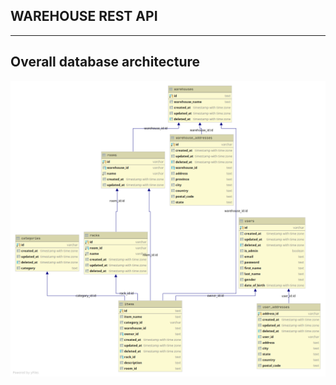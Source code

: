 ## WAREHOUSE REST API
---

## Overall database architecture
![Database architecture](https://raw.githubusercontent.com/zarszz/warehouse-rest-api/master/warehouse.png)